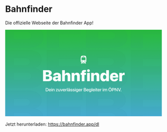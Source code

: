 # Bahnfinder

Die offizielle Webseite der Bahnfinder App!

![preview](/public/opengraphDetailed.png)

Jetzt herunterladen:
https://bahnfinder.app/dl